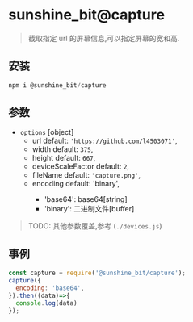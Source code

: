 # sunshine_bit@capture

> 截取指定 url 的屏幕信息,可以指定屏幕的宽和高.

## 安装

```js
npm i @sunshine_bit/capture
````

## 参数

- `options` [object]
  - url <string> default: `'https://github.com/l4503071'`,
  - width <number> default: `375`,
  - height <number> default: `667`,
  - deviceScaleFactor <number> default: `2`,
  - fileName <string> default: `'capture.png'`,
  - encoding <string> default: 'binary',
    - 'base64': base64[string]
    - 'binary': 二进制文件[buffer]

> TODO: 其他参数覆盖,参考 (`./devices.js`)

## 事例

```js
const capture = require('@sunshine_bit/capture');
capture({
  encoding: 'base64',
}).then((data)=>{
  console.log(data)
});
```
